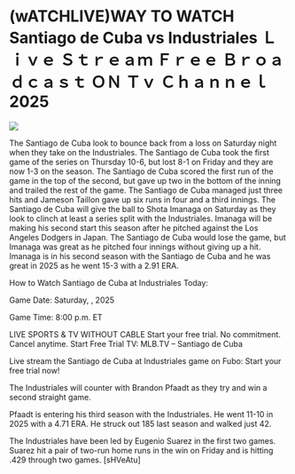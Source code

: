 # (wATCHLIVE)WAY TO WATCH Santiago de Cuba vs Industriales Ｌｉｖｅ Ｓｔｒｅａｍ Ｆｒｅｅ Ｂｒｏａｄｃａｓｔ ＯＮ Ｔｖ Ｃｈａｎｎｅｌ  2025  
  
  
[![](https://i.imgur.com/qSNzIqt.png)](https://movie.rssnews.media/kFMwSlUR.php)  
  
The Santiago de Cuba look to bounce back from a loss on Saturday night when they take on the Industriales. The Santiago de Cuba took the first game of the series on Thursday 10-6, but lost 8-1 on Friday and they are now 1-3 on the season. The Santiago de Cuba scored the first run of the game in the top of the second, but gave up two in the bottom of the inning and trailed the rest of the game. The Santiago de Cuba managed just three hits and Jameson Taillon gave up six runs in four and a third innings. The Santiago de Cuba will give the ball to Shota Imanaga on Saturday as they look to clinch at least a series split with the Industriales. Imanaga will be making his second start this season after he pitched against the Los Angeles Dodgers in Japan. The Santiago de Cuba would lose the game, but Imanaga was great as he pitched four innings without giving up a hit. Imanaga is in his second season with the Santiago de Cuba and he was great in 2025 as he went 15-3 with a 2.91 ERA.

How to Watch Santiago de Cuba at Industriales Today:

Game Date: Saturday, , 2025

Game Time: 8:00 p.m. ET

LIVE SPORTS & TV WITHOUT CABLE
Start your free trial. No commitment. Cancel anytime.
Start Free Trial
TV: MLB.TV – Santiago de Cuba

Live stream the Santiago de Cuba at Industriales game on Fubo: Start your free trial now!

The Industriales will counter with Brandon Pfaadt as they try and win a second straight game.

Pfaadt is entering his third season with the Industriales. He went 11-10 in 2025 with a 4.71 ERA. He struck out 185 last season and walked just 42.

The Industriales have been led by Eugenio Suarez in the first two games. Suarez hit a pair of two-run home runs in the win on Friday and is hitting .429 through two games. [sHVeAtu]